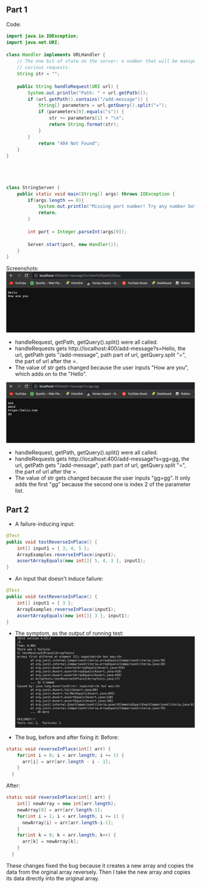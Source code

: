 ## Part 1
Code: 
```java
import java.io.IOException;
import java.net.URI;

class Handler implements URLHandler {
    // The one bit of state on the server: a number that will be manipulated by
    // various requests.
    String str = "";

    public String handleRequest(URI url) {
        System.out.println("Path: " + url.getPath());
        if (url.getPath().contains("/add-message")) {
            String[] parameters = url.getQuery().split("=");
            if (parameters[0].equals("s")) {
                str += parameters[1] + "\n";
                return String.format(str);
            }
        }
            return "404 Not Found";
    }
}

    


class StringServer {
    public static void main(String[] args) throws IOException {
        if(args.length == 0){
            System.out.println("Missing port number! Try any number between 1024 to 49151");
            return;
        }

        int port = Integer.parseInt(args[0]);

        Server.start(port, new Handler());
    }
}
```

Screenshots: 
![Image](helloscreenshot.png)
* handleRequest, getPath, getQuery().split() were all called.
* handleRequests gets http://localhost:400/add-message?s=Hello, the url, getPath gets "/add-message", path part of url, getQuery.split "=", the part of url after the =. 
* The value of str gets changed because the user inputs "How are you", which adds on to the "Hello". 

![Image](weirdinputs.png)
* handleRequest, getPath, getQuery().split() were all called.
* handleRequests gets http://localhost:400/add-message?s=gg=gg, the url, getPath gets "/add-message", path part of url, getQuery.split "=", the part of url after the =. 
* The value of str gets changed because the user inputs "gg=gg". It only adds the first "gg" because the second one is index 2 of the parameter list.

## Part 2

* A failure-inducing input:
```java
@Test 
public void testReverseInPlace() {
    int[] input1 = { 3, 4, 5 };
    ArrayExamples.reverseInPlace(input1);
    assertArrayEquals(new int[]{ 5, 4, 3 }, input1);
}
```
* An input that doesn't induce failure: 
```java
@Test 
public void testReverseInPlace() {
    int[] input1 = { 3 };
    ArrayExamples.reverseInPlace(input1);
    assertArrayEquals(new int[]{ 3 }, input1);
}
```
* The symptom, as the output of running test:
![Image](junittest.png)

* The bug, before and after fixing it:
Before:
```java
static void reverseInPlace(int[] arr) {
    for(int i = 0; i < arr.length; i += 1) {
      arr[i] = arr[arr.length - i - 1];
    }
  }
```
After:
```java
static void reverseInPlace(int[] arr) {
    int[] newArray = new int[arr.length];
    newArray[0] = arr[arr.length-1];
    for(int i = 1; i < arr.length; i += 1) {
      newArray[i] = arr[arr.length-i-1];
    }
    for(int k = 0; k < arr.length; k++) {
      arr[k] = newArray[k];
    }
  }
```
These changes fixed the bug because it creates a new array and copies the data from the orginal array reversely. Then I take the new array and copies its data directly into the original array.

